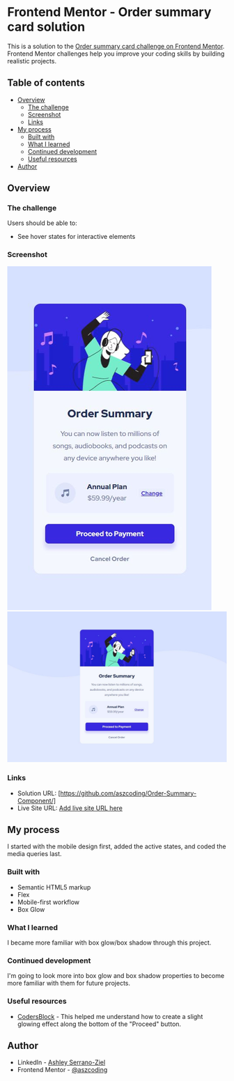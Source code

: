 # Frontend Mentor - Order summary card solution

This is a solution to the [Order summary card challenge on Frontend Mentor](https://www.frontendmentor.io/challenges/order-summary-component-QlPmajDUj). Frontend Mentor challenges help you improve your coding skills by building realistic projects. 

## Table of contents

- [Overview](#overview)
  - [The challenge](#the-challenge)
  - [Screenshot](#screenshot)
  - [Links](#links)
- [My process](#my-process)
  - [Built with](#built-with)
  - [What I learned](#what-i-learned)
  - [Continued development](#continued-development)
  - [Useful resources](#useful-resources)
- [Author](#author)


## Overview

### The challenge

Users should be able to:

- See hover states for interactive elements

### Screenshot

![](Order_Summary_Mobile_Screenshot.JPG)
![](Order_Summary_Desktop_Screenshot.JPG)

### Links

- Solution URL: [https://github.com/aszcoding/Order-Summary-Component/]
- Live Site URL: [Add live site URL here](https://your-live-site-url.com)

## My process
I started with the mobile design first, added the active states, and coded the media queries last.

### Built with

- Semantic HTML5 markup
- Flex
- Mobile-first workflow
- Box Glow

### What I learned

I became more familiar with box glow/box shadow through this project.

### Continued development

I'm going to look more into box glow and box shadow properties to become more familiar with them for future projects.

### Useful resources

- [CodersBlock](https://codersblock.com/blog/creating-glow-effects-with-css/) - This helped me understand how to create a slight glowing effect along the bottom of the "Proceed" button.

## Author

- LinkedIn - [Ashley Serrano-Ziel](https://www.linkedin.com/in/ashley-serrano-ziel-375bb0b1/)
- Frontend Mentor - [@aszcoding](https://www.frontendmentor.io/profile/aszcoding)

